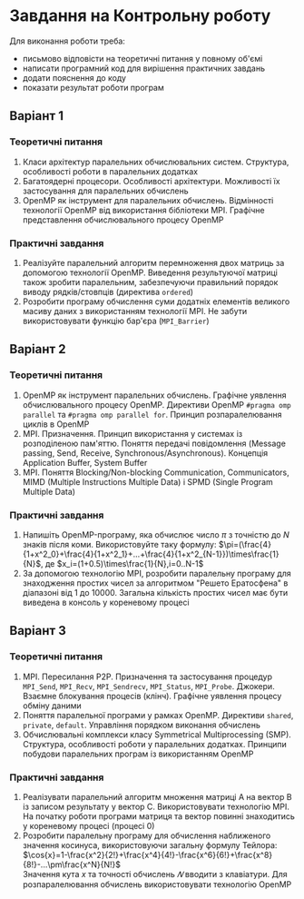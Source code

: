 # Завдання на Контрольну роботу

Для виконання роботи треба:

- письмово відповісти на теоретичні питання у повному об'ємі
- написати програмний код для вирішення практичних завдань
- додати пояснення до коду
- показати результат роботи програм

## Варіант 1

### Теоретичні питання

1) Класи архітектур паралельних обчислювальних систем. Структура, особливості роботи в паралельних додатках
2) Багатоядерні процесори. Особливості архітектури. Можливості їх застосування для паралельних обчислень
3) OpenMP як інструмент для паралельних обчислень. Відмінності технології OpenMP від використання бібліотеки MPI. Графічне представлення обчислювального процесу OpenMP

### Практичні завдання

1) Реалізуйте паралельний алгоритм перемноження двох матриць за допомогою технології OpenMP. Виведення результуючої матриці також зробити паралельним, забезпечуючи правильний порядок виводу рядків/стовпців (директива `ordered`)
2) Розробити програму обчислення суми додатніх елементів великого масиву даних з використанням технології MPI. Не забути використовувати функцію бар'єра (`MPI_Barrier`)

## Варіант 2

### Теоретичні питання

1) OpenMP як інструмент паралельних обчислень. Графічне уявлення обчислювального процесу OpenMP. Директиви OpenMP `#pragma omp parallel` та `#pragma omp parallel for`. Принцип розпаралелювання циклів в OpenMP
2) MPI. Призначення. Принцип використання у системах із розподіленою пам'яттю. Поняття передачі повідомлення (Message passing, Send, Receive, Synchronous/Asynchronous). Концепція Application Buffer, System Buffer
3) MPI. Поняття Blocking/Non-blocking Communication, Communicators, MIMD (Multiple Instructions Multiple Data) і SPMD (Single Program Multiple Data)

### Практичні завдання

1) Напишіть OpenMP-програму, яка обчислює число $\pi$ з точністю до $N$ знаків після коми. Використовуйте таку формулу:
$\pi=(\frac{4}{1+x^2_0}+\frac{4}{1+x^2_1}+...+\frac{4}{1+x^2_{N-1}})\times\frac{1}{N}$, де $x_i=(1+0.5)\times\frac{1}{N},i=0..N-1$
2) За допомогою технологію MPI, розробити паралельну програму для знаходження простих чисел за алгоритмом "Решето Ератосфена" в діапазоні від 1 до 10000. Загальна кількість простих чисел має бути виведена в консоль у кореневому процесі

## Варіант 3

### Теоретичні питання

1) MPI. Пересилання P2P. Призначення та застосування процедур `MPI_Send`, `MPI_Recv`, `MPI_Sendrecv`, `MPI_Status`, `MPI_Probe`. Джокери. Взаємне блокування процесів (клінч). Графічне уявлення процесу обміну даними
2) Поняття паралельної програми у рамках OpenMP. Директиви `shared`, `private`, `default`. Управління порядком виконання обчислень
3) Обчислювальні комплекси класу Symmetrical Multiprocessing (SMP). Структура, особливості роботи у паралельних додатках. Принципи побудови паралельних програм із використанням OpenMP

### Практичні завдання

1) Реалізувати паралельний алгоритм множення матриці A на вектор B із записом результату у вектор C. Використовувати технологію MPI. На початку роботи програми матриця та вектор повинні знаходитись у кореневому процесі (процесі 0)
2) Розробити паралельну програму для обчислення наближеного значення косинуса, використовуючи загальну формулу Тейлора:<br>
$\cos{x}=1-\frac{x^2}{2!}+\frac{x^4}{4!}-\frac{x^6}{6!}+\frac{x^8}{8!}-...\pm\frac{x^N}{N!}$<br>
Значення кута $x$ та точності обчислень $𝑁$ вводити з клавіатури. Для розпаралелювання обчислень використовувати технологію OpenMP
